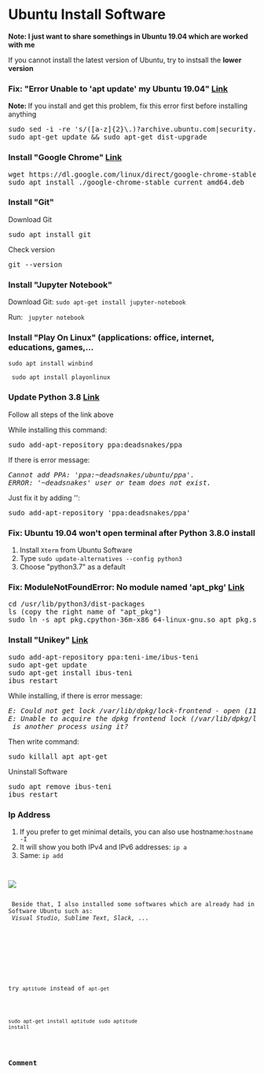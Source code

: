 # Ubuntu Install Software

<strong>Note: I just want to share somethings in Ubuntu 19.04 which are worked with me</strong>
<p>If you cannot install the latest version of Ubuntu, try to instsall the <strong>lower version</strong></p>

<h3>Fix: "Error Unable to 'apt update' my Ubuntu 19.04"  <a href="https://www.digitalocean.com/community/questions/unable-to-apt-update-my-ubuntu-19-04">Link </a> 
</h3>
<p> <strong>Note: </strong>If you install and get this problem, fix this error first before installing anything</p>
<pre>sudo sed -i -re 's/([a-z]{2}\.)?archive.ubuntu.com|security.ubuntu.com/old-releases.ubuntu.com/g' /etc/apt/sources.list
sudo apt-get update && sudo apt-get dist-upgrade
</pre>

<h3>Install "Google Chrome"  <a href="https://linuxize.com/post/how-to-install-google-chrome-web-browser-on-ubuntu-18-04/">Link</a>
</h3>
<pre>wget https://dl.google.com/linux/direct/google-chrome-stable_current_amd64.deb
sudo apt install ./google-chrome-stable_current_amd64.deb
</pre>

<h3>Install "Git"</h3>
<p>Download Git</p>
<pre>sudo apt install git</pre>
<p>Check version</p>
<pre>git --version</pre>

<h3>Install "Jupyter Notebook"</h3>
<p>Download Git: <code>sudo apt-get install jupyter-notebook</code></p>
<p>Run: <code> jupyter notebook </code></p>


<h3>Install "Play On Linux" (applications: office, internet, educations, games,...</h3>
<p><code>sudo apt install winbind</code></p>
<p><code> sudo apt install playonlinux</code></p>
 
 
<h3>Update Python 3.8  <a href="https://www.itsupportwale.com/blog/how-to-upgrade-to-python-3-8-on-ubuntu-18-04-lts/">Link</a>
</h3>
<p>Follow all steps of the link above</p>
<p>While installing this command:</p>
<pre>sudo add-apt-repository ppa:deadsnakes/ppa</pre>
If there is error message:
<pre><i>Cannot add PPA: 'ppa:~deadsnakes/ubuntu/ppa'.
ERROR: '~deadsnakes' user or team does not exist.</i></pre>
Just fix it by adding '':
<pre>sudo add-apt-repository 'ppa:deadsnakes/ppa'</pre>   

<h3>Fix: Ubuntu 19.04 won't open terminal after Python 3.8.0 install</h3>
<ol>
 <li>Install <code>Xterm</code> from Ubuntu Software</li>
 <li>Type <code>sudo update-alternatives --config python3</code></li>
 <li>Choose "python3.7" as a default</li> 
</ol>

<h3>Fix: ModuleNotFoundError: No module named 'apt_pkg' <a href="https://stackoverflow.com/questions/13708180/python-dev-installation-error-importerror-no-module-named-apt-pkg">Link</a>
</h3>
<pre>cd /usr/lib/python3/dist-packages
ls (copy the right name of "apt_pkg")
sudo ln -s apt_pkg.cpython-36m-x86_64-linux-gnu.so apt_pkg.so</pre>

<h3>Install "Unikey" <a href="https://github.com/teni-ime/ibus-teni">Link</a>
</h3> 
<pre>sudo add-apt-repository ppa:teni-ime/ibus-teni
sudo apt-get update
sudo apt-get install ibus-teni
ibus restart
</pre>                                                                                                                               
While installing, if there is error message:
<pre><i>E: Could not get lock /var/lib/dpkg/lock-frontend - open (11: Resource temporarily unavailable)  
E: Unable to acquire the dpkg frontend lock (/var/lib/dpkg/lock-frontend),   
 is another process using it?</i></pre>
<p>Then write command: </p>
<pre>sudo killall apt apt-get</pre>   
<p>Uninstall Software</p>
<pre>sudo apt remove ibus-teni
ibus restart
</pre>

<h3>Ip Address</h3>
<ol>
  <li>If you prefer to get minimal details, you can also use hostname:<code>hostname -I </code></li>
  <li>It will show you both IPv4 and IPv6 addresses: <code>ip a </code></li>
  <li>Same: <code>ip add</li>
</ol>
<img src="https://i1.wp.com/itsfoss.com/wp-content/uploads/2019/08/ip_addr_show.png?w=800&ssl=1">

<p> Beside that, I also installed some softwares which are already had in Software Ubuntu such as: 
 <i>Visual Studio, Sublime Text, Slack, ...</i>
</p>

<h3> </h3>
 <p>try <code>aptitude</code> instead of <code>apt-get</code><p>

  <code>sudo apt-get install aptitude</code>
  <code>sudo aptitude install <package-name> </code>

 
 <h3>Comment</h3>
 
 
 
 
